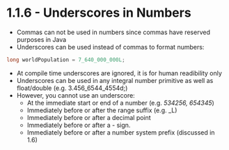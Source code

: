 # 1.1.6 - Underscores in Numbers

- Commas can not be used in numbers since commas have reserved purposes in Java
- Underscores can be used instead of commas to format numbers:
```java
long worldPopulation = 7_640_000_000L;
```
- At compile time underscores are ignored, it is for human readibility only
- Underscores can be used in any integral number primitive as well as float/double (e.g. 3.456_6544_4554d;)
- However, you cannot use an underscore:
    - At the immediate start or end of a number (e.g. _534256, 654345_)
    - Immediately before or after the range suffix (e.g. _L)
    - Immediately before or after a decimal point
    - Immediately before or after a - sign.
    - Immediately before or after a number system prefix (discussed in 1.6)